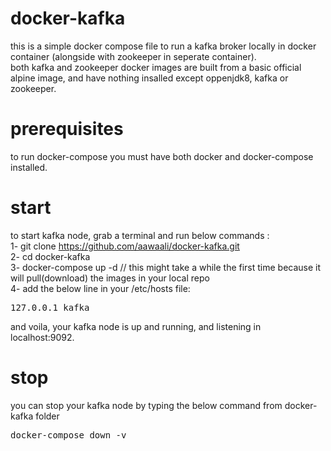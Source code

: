# docker-kafka
this is a simple docker compose file to run a kafka broker locally in docker container (alongside with zookeeper in seperate container).<br>
both kafka and zookeeper docker images are built from a basic official alpine image, and have nothing insalled except oppenjdk8, kafka or zookeeper.
# prerequisites
to run docker-compose you must have both docker and docker-compose installed.
# start
to start kafka node, grab a terminal and run below commands :<br>
  1- git clone https://github.com/aawaali/docker-kafka.git<br>
  2- cd docker-kafka<br>
  3- docker-compose up -d // this might take a while the first time because it will pull(download) the images in your local repo<br>
  4- add the below line in your /etc/hosts file:<br>
    <pre>127.0.0.1 kafka</pre>
and voila, your kafka node is up and running, and listening in localhost:9092.<br>
  # stop
  you can stop your kafka node by typing the below command from docker-kafka folder
  <pre>docker-compose down -v</pre>

